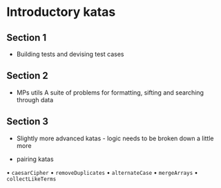 # Introductory katas

## Section 1

- Building tests and devising test cases

## Section 2

- MPs utils 
A suite of problems for formatting, sifting and searching through data

## Section 3

- Slightly more advanced katas - logic needs to be broken down a little more

- pairing katas

• `caesarCipher`
• `removeDuplicates`
• `alternateCase`
• `mergeArrays`
• `collectLikeTerms`

